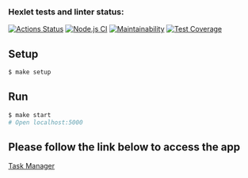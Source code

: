 ### Hexlet tests and linter status:

[![Actions Status](https://github.com/NatalyKT/backend-project-lvl4/workflows/hexlet-check/badge.svg)](https://github.com/NatalyKT/backend-project-lvl4/actions)
[![Node.js CI](https://github.com/NatalyKT/backend-project-lvl4/actions/workflows/project-check.yml/badge.svg)](https://github.com/NatalyKT/backend-project-lvl4/actions)
[![Maintainability](https://api.codeclimate.com/v1/badges/91c61f47157a8467d629/maintainability)](https://codeclimate.com/github/NatalyKT/backend-project-lvl4/maintainability)
[![Test Coverage](https://api.codeclimate.com/v1/badges/91c61f47157a8467d629/test_coverage)](https://codeclimate.com/github/NatalyKT/backend-project-lvl4/test_coverage)

## Setup

```sh
$ make setup
```

## Run

```sh
$ make start
# Open localhost:5000
```

## Please follow the link below to access the app

[Task Manager](https://infinite-thicket-51765.herokuapp.com/)